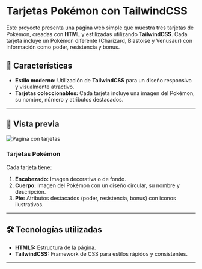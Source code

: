 # Tarjetas Pokémon con TailwindCSS

Este proyecto presenta una página web simple que muestra tres tarjetas de Pokémon, creadas con **HTML** y estilizadas utilizando **TailwindCSS**. Cada tarjeta incluye un Pokémon diferente (Charizard, Blastoise y Venusaur) con información como poder, resistencia y bonus.

## 🌟 Características

- **Estilo moderno:** Utilización de **TailwindCSS** para un diseño responsivo y visualmente atractivo.
- **Tarjetas coleccionables:** Cada tarjeta incluye una imagen del Pokémon, su nombre, número y atributos destacados.


---

## 📸 Vista previa

![Pagina con tarjetas](assets/Tarjetas_Pokémon.png "Paginas con tajertas")

### Tarjetas Pokémon
Cada tarjeta tiene:
1. **Encabezado:** Imagen decorativa o de fondo.
2. **Cuerpo:** Imagen del Pokémon con un diseño circular, su nombre y descripción.
3. **Pie:** Atributos destacados (poder, resistencia, bonus) con iconos ilustrativos.

---

## 🛠️ Tecnologías utilizadas

- **HTML5:** Estructura de la página.
- **TailwindCSS:** Framework de CSS para estilos rápidos y consistentes.

---


